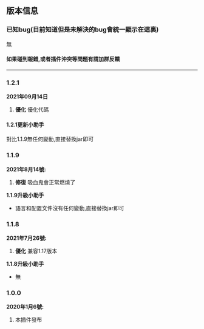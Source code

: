 ## 版本信息

### 已知bug(目前知道但是未解決的bug會統一顯示在這裏)
無
#### 如果碰到報錯,或者插件沖突等問題有請加群反饋

------------
### 1.2.1
**2021年09月14日**
1. **優化** 優化代碼

#### 1.2.1更新小助手
對比1.1.9無任何變動,直接替換jar即可

### 1.1.9
**2021年8月14號:**
1. **修復** 吸血鬼會正常燃燒了

**1.1.9升級小助手**
- 語言和配置文件沒有任何變動,直接替換jar即可

### 1.1.8
**2021年7月26號:**
1. **優化** 兼容1.17版本

**1.1.8升級小助手**
- 無

### 1.0.0
**2020年1月6號:**
1. 本插件發布